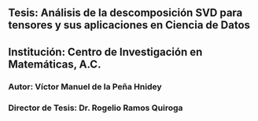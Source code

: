 ## Tesis: Análisis de la descomposición SVD para tensores y sus aplicaciones en Ciencia de Datos
## Institución: Centro de Investigación en Matemáticas, A.C.
### **Autor:** Víctor Manuel de la Peña Hnidey
### **Director de Tesis:** Dr. Rogelio Ramos Quiroga
